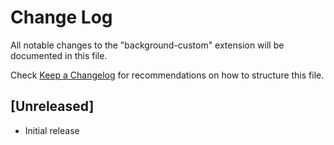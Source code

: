 # Change Log
All notable changes to the "background-custom" extension will be documented in this file.

Check [Keep a Changelog](http://keepachangelog.com/) for recommendations on how to structure this file.

## [Unreleased]
- Initial release